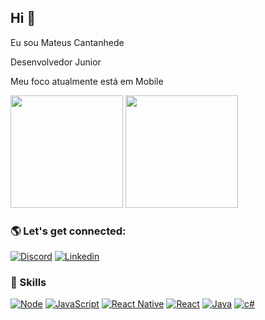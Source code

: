 ## Hi 👨

Eu sou Mateus Cantanhede

Desenvolvedor Junior

Meu foco atualmente está em Mobile

<div>
  <img height="180em" src="https://github-readme-stats.vercel.app/api?username=MateusCantanhede&show_icons=true&theme=radical"/>
  <img height="180em" src="https://github-readme-stats.vercel.app/api/top-langs/?username=MateusCantanhede&show_icons=true&theme=radical"/>
<div/>
  
### 🌎 Let's get connected:
  [![Discord](https://img.shields.io/badge/Discord-7289DA?style=for-the-badge&logo=discord&logoColor=white)]()
  [![Linkedin](https://img.shields.io/badge/LinkedIn-0077B5?style=for-the-badge&logo=linkedin&logoColor=white)](https://www.linkedin.com/in/mateus-cantanhede-618764104/)
  <br>
### 🚀 Skills
  [![Node](https://img.shields.io/badge/Node.js-43853D?style=for-the-badge&logo=node.js&logoColor=white)]()
  [![JavaScript](https://img.shields.io/badge/JavaScript-F7DF1E?style=for-the-badge&logo=javascript&logoColor=black)]()
  [![React Native](https://img.shields.io/badge/React_Native-20232A?style=for-the-badge&logo=react&logoColor=61DAFB)]()
  [![React](https://img.shields.io/badge/React-20232A?style=for-the-badge&logo=react&logoColor=61DAFB)]()
  [![Java](https://img.shields.io/badge/Java-ED8B00?style=for-the-badge&logo=java&logoColor=white)]()
  [![c#](https://img.shields.io/badge/C%23-239120?style=for-the-badge&logo=c-sharp&logoColor=white)]()
 

